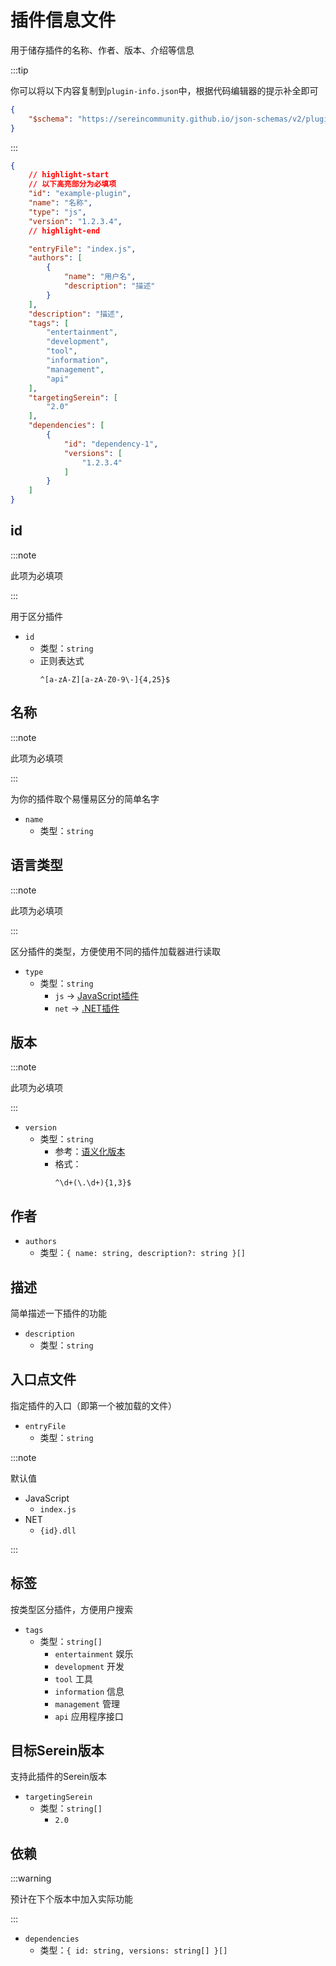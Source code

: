 # 插件信息文件

用于储存插件的名称、作者、版本、介绍等信息

:::tip

你可以将以下内容复制到`plugin-info.json`中，根据代码编辑器的提示补全即可

```json
{
    "$schema": "https://sereincommunity.github.io/json-schemas/v2/plugin-info.json"
}
```

:::

```json
{
    // highlight-start
    // 以下高亮部分为必填项
    "id": "example-plugin",
    "name": "名称",
    "type": "js",
    "version": "1.2.3.4",
    // highlight-end

    "entryFile": "index.js",
    "authors": [
        {
            "name": "用户名",
            "description": "描述"
        }
    ],
    "description": "描述",
    "tags": [
        "entertainment",
        "development",
        "tool",
        "information",
        "management",
        "api"
    ],
    "targetingSerein": [
        "2.0"
    ],
    "dependencies": [
        {
            "id": "dependency-1",
            "versions": [
                "1.2.3.4"
            ]
        }
    ]
}
```

## id

:::note

此项为必填项

:::

用于区分插件

- `id`
  - 类型：`string`
  - 正则表达式
    ```regex
    ^[a-zA-Z][a-zA-Z0-9\-]{4,25}$
    ```

## 名称

:::note

此项为必填项

:::

为你的插件取个易懂易区分的简单名字

- `name`
  - 类型：`string`

## 语言类型

:::note

此项为必填项

:::

区分插件的类型，方便使用不同的插件加载器进行读取

- `type`
  - 类型：`string`
    - `js` -> [JavaScript插件](./js/)
    - `net` -> [.NET插件](./net/)

## 版本

:::note

此项为必填项

:::

- `version`
  - 类型：`string`
    - 参考：[语义化版本](https://semver.org/lang/zh-CN/)
    - 格式：
        ```regex
        ^\d+(\.\d+){1,3}$
        ```

## 作者

- `authors`
  - 类型：`{ name: string, description?: string }[]`

## 描述

简单描述一下插件的功能

- `description`
  - 类型：`string`

## 入口点文件

指定插件的入口（即第一个被加载的文件）

- `entryFile`
  - 类型：`string`

:::note

默认值

- JavaScript
  - `index.js`
- NET
  - `{id}.dll`

:::

## 标签

按类型区分插件，方便用户搜索

- `tags`
  - 类型：`string[]`
    - `entertainment` 娱乐
    - `development` 开发
    - `tool` 工具
    - `information` 信息
    - `management` 管理
    - `api` 应用程序接口

## 目标Serein版本

支持此插件的Serein版本

- `targetingSerein`
  - 类型：`string[]`
    - `2.0`

## 依赖

:::warning

预计在下个版本中加入实际功能

:::

- `dependencies`
  - 类型：`{ id: string, versions: string[] }[]`
